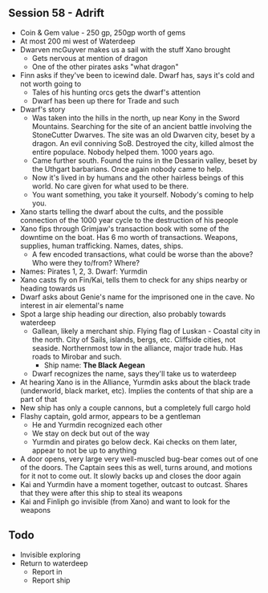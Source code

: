 ## Session 58 - Adrift
* Coin & Gem value - 250 gp, 250gp worth of gems
* At most 200 mi west of Waterdeep
* Dwarven mcGuyver makes us a sail with the stuff Xano brought
  * Gets nervous at mention of dragon
  * One of the other pirates asks "what dragon"
* Finn asks if they've been to icewind dale. Dwarf has, says it's cold and not worth going to
  * Tales of his hunting orcs gets the dwarf's attention
  * Dwarf has been up there for Trade and such
* Dwarf's story
  * Was taken into the hills in the north, up near Kony in the Sword Mountains. Searching for the site of an ancient battle involving the StoneCutter Dwarves. The site was an old Dwarven city, beset by a dragon. An evil conniving SoB. Destroyed the city, killed almost the entire populace. Nobody helped them. 1000 years ago.
  * Came further south. Found the ruins in the Dessarin valley, beset by the Uthgart barbarians. Once again nobody came to help.
  * Now it's lived in by humans and the other hairless beings of this world. No care given for what used to be there.
  * You want something, you take it yourself. Nobody's coming to help you.
* Xano starts telling the dwarf about the cults, and the possible connection of the 1000 year cycle to the destruction of his people
* Xano fips through Grimjaw's transaction book with some of the downtime on the boat. Has 6 mo worth of transactions. Weapons, supplies, human trafficking. Names, dates, ships.
  * A few encoded transactions, what could be worse than the above? Who were they to/from? Where?
* Names: Pirates 1, 2, 3. Dwarf: Yurmdin
* Xano casts fly on Fin/Kai, tells them to check for any ships nearby or heading towards us
* Dwarf asks about Genie's name for the imprisoned one in the cave. No interest in air elemental's name
* Spot a large ship heading our direction, also probably towards waterdeep
  * Gallean, likely a merchant ship. Flying flag of Luskan - Coastal city in the north. City of Sails, islands, bergs, etc. Cliffside cities, not seaside. Northernmost tow in the alliance, major trade hub. Has roads to Mirobar and such.
    * Ship name: **The Black Aegean**
  * Dwarf recognizes the name, says they'll take us to waterdeep
* At hearing Xano is in the Alliance, Yurmdin asks about the black trade (underworld, black market, etc). Implies the contents of that ship are a part of that
* New ship has only a couple cannons, but a completely full cargo hold
* Flashy captain, gold armor, appears to be a gentleman
  * He and Yurmdin recognized each other
  * We stay on deck but out of the way
  * Yurmdin and pirates go below deck. Kai checks on them later, appear to not be up to anything
* A door opens, very large very well-muscled bug-bear comes out of one of the doors. The Captain sees this as well, turns around, and motions for it not to come out. It slowly backs up and closes the door again
* Kai and Yurmdin have a moment together, outcast to outcast. Shares that they were after this ship to steal its weapons
* Kai and Finliph go invisible (from Xano) and want to look for the weapons

## Todo
* Invisible exploring
* Return to waterdeep
  * Report in
  * Report ship